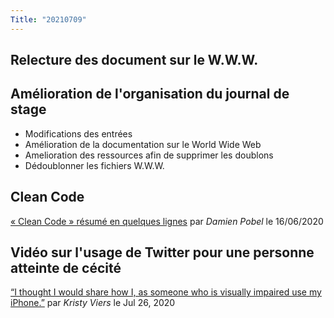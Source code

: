 ```yaml
---
Title: "20210709"
---
```


## Relecture des document sur le W.W.W.

## Amélioration de l'organisation du journal de stage
- Modifications des entrées 
- Amélioration de la documentation sur le World Wide Web
- Amelioration des ressources afin de supprimer les doublons
- Dédoublonner les fichiers W.W.W.

## Clean Code
[« Clean Code » résumé en quelques lignes](https://damien.pobel.fr/post/clean-code/) par *Damien Pobel* le 16/06/2020

## Vidéo sur l'usage de Twitter pour une personne atteinte de cécité
[“I thought I would share how I, as someone who is visually impaired use my iPhone.”](https://twitter.com/Kristy_Viers/status/1287189581926981634) par *Kristy Viers* le Jul 26, 2020
